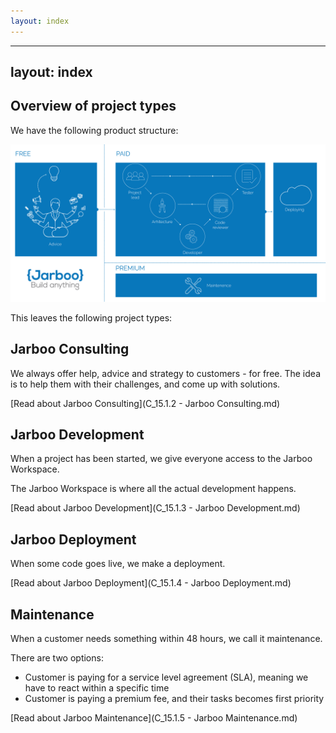 ```yaml
---
layout: index
---
```



---
layout: index
---


Overview of project types
--------------------------

We have the following product structure:

![Jarboo Projects](images/jarbo-image.png)

This leaves the following project types:

Jarboo Consulting
----------------

We always offer help, advice and strategy to customers - for free. The idea is to help them with their challenges, and come up with solutions.

[Read about Jarboo Consulting](C_15.1.2 - Jarboo Consulting.md)

Jarboo Development
--------------------------

When a project has been started, we give everyone access to the Jarboo Workspace.

The Jarboo Workspace is where all the actual development happens.

[Read about Jarboo Development](C_15.1.3 - Jarboo Development.md)

Jarboo Deployment
---------------------------

When some code goes live, we make a deployment.

[Read about Jarboo Deployment](C_15.1.4 - Jarboo Deployment.md)


Maintenance
--------------------------

When a customer needs something within 48 hours, we call it maintenance.

There are two options:

- Customer is paying for a service level agreement (SLA), meaning we have to react within a specific time
- Customer is paying a premium fee, and their tasks becomes first priority

[Read about Jarboo Maintenance](C_15.1.5 - Jarboo Maintenance.md)